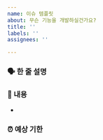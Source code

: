 ```yaml
---
name: 이슈 템플릿
about: 무슨 기능을 개발하실건가요?
title: ''
labels: ''
assignees: ''

---
```


### 🗣️ 한 줄 설명


### 📝 내용
- 

### ⏰ 예상 기한
